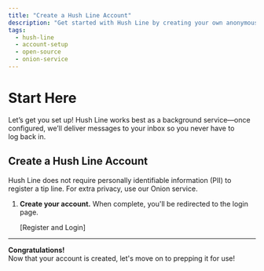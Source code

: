 ```yaml
---
title: "Create a Hush Line Account"
description: "Get started with Hush Line by creating your own anonymous tip line account."
tags:
  - hush-line
  - account-setup
  - open-source
  - onion-service
---
```


# Start Here

Let’s get you set up! Hush Line works best as a background service—once  
configured, we’ll deliver messages to your inbox so you never have to  
log back in.

## Create a Hush Line Account

Hush Line does not require personally identifiable information (PII) to  
register a tip line. For extra privacy, use our Onion service.

1. **Create your account.** When complete, you'll be redirected to the login page.  

   [Register and Login]

---

**Congratulations!**  
Now that your account is created, let's move on to prepping it for use!
